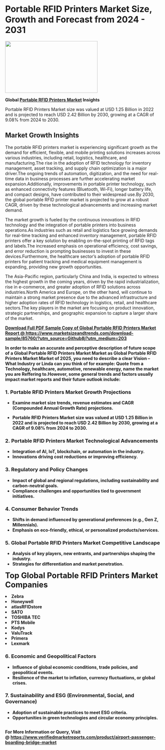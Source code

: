 <H1>Portable RFID Printers Market Size, Growth and Forecast from 2024 - 2031</H1><img class="aligncenter size-medium wp-image-584254" src="https://thirdeyenews.in/wp-content/uploads/2024/09/Global-Market-Research-300x168.jpeg" alt="" width="300" height="168" /><p><strong>Global&nbsp;<a href="https://www.marketsizeandtrends.com/download-sample/85760/?utm_source=Github8j?utm_medium=203">Portable RFID Printers Market</a> Insights</strong></p><p>Portable RFID Printers Market size was valued at USD 1.25 Billion in 2022 and is projected to reach USD 2.42 Billion by 2030, growing at a CAGR of 9.08% from 2024 to 2030.</p><p><h2>Market Growth Insights</h2> <p>The portable RFID printers market is experiencing significant growth as the demand for efficient, flexible, and mobile printing solutions increases across various industries, including retail, logistics, healthcare, and manufacturing.The rise in the adoption of RFID technology for inventory management, asset tracking, and supply chain optimization is a major driver.The ongoing trends of automation, digitization, and the need for real-time data in business processes are further accelerating market expansion.Additionally, improvements in portable printer technology, such as enhanced connectivity features (Bluetooth, Wi-Fi), longer battery life, and compact designs, have contributed to their widespread use.By 2030, the global portable RFID printer market is projected to grow at a robust CAGR, driven by these technological advancements and increasing market demand.</p> <p><strong><a href="#"></a></strong></p> <p>The market growth is fueled by the continuous innovations in RFID technology and the integration of portable printers into business operations.As industries such as retail and logistics face growing demands for real-time tracking and enhanced inventory management, portable RFID printers offer a key solution by enabling on-the-spot printing of RFID tags and labels.The increased emphasis on operational efficiency, cost savings, and error reduction is prompting businesses to invest in these devices.Furthermore, the healthcare sector’s adoption of portable RFID printers for patient tracking and medical equipment management is expanding, providing new growth opportunities.</p> <p>The Asia-Pacific region, particularly China and India, is expected to witness the highest growth in the coming years, driven by the rapid industrialization, rise in e-commerce, and greater adoption of RFID solutions across industries.North America and Europe, on the other hand, will continue to maintain a strong market presence due to the advanced infrastructure and higher adoption rates of RFID technology in logistics, retail, and healthcare sectors.The key players in the market are focusing on product innovation, strategic partnerships, and geographic expansion to capture a larger share of the market.</p> <p><strong><a href="#"></p><p><span class=""><strong>Download Full PDF Sample Copy of Global Portable RFID Printers Market Report</strong> @ <a href="https://www.marketsizeandtrends.com/download-sample/85760/?utm_source=Github8j?utm_medium=203" target="_blank">https://www.marketsizeandtrends.com/download-sample/85760/?utm_source=Github8j?utm_medium=203</a></span></p><p>In order to make an accurate and perceptive description of future scope of a Global&nbsp;Portable RFID Printers Market Market as Global&nbsp;Portable RFID Printers Market Market of 2025, you need to describe a clear Vision &ndash; What Industry or Linda can you think of for example: Quote from a Technology, healthcare, automotive, renewable energy, name the market you are Reffering to.However, some general trends and factors usually impact market reports and their future outlook include:</p><h3>1.&nbsp;<strong>Portable RFID Printers Market Growth Projections</strong></h3><ul><li>Examine market size trends, revenue estimates and CAGR (Compounded Annual Growth Rate) projections.</li><li><p>Portable RFID Printers Market size was valued at USD 1.25 Billion in 2022 and is projected to reach USD 2.42 Billion by 2030, growing at a CAGR of 9.08% from 2024 to 2030.</p></li></ul><h3>2.&nbsp;<strong>Portable RFID Printers Market Technological Advancements</strong></h3><ul><li>Integration of AI, IoT, blockchain, or automation in the industry.</li><li>Innovations driving cost reductions or improving efficiency.</li></ul><h3>3.&nbsp;<strong>Regulatory and Policy Changes</strong></h3><ul><li>Impact of global and regional regulations, including sustainability and carbon-neutral goals.</li><li>Compliance challenges and opportunities tied to government initiatives.</li></ul><h3>4.&nbsp;<strong>Consumer Behavior Trends</strong></h3><ul><li>Shifts in demand influenced by generational preferences (e.g., Gen Z, Millennials).</li><li>Emphasis on eco-friendly, ethical, or personalized products/services.</li></ul><h3>5.&nbsp;<strong>Global Portable RFID Printers Market Competitive Landscape</strong></h3><ul><li>Analysis of key players, new entrants, and partnerships shaping the industry.</li><li>Strategies for differentiation and market penetration.</li></ul><p data-pm-slice="1 1 []"><span style="color: inherit; font-family: inherit; font-size: 25px;">Top Global Portable RFID Printers Market Companies</span></p><div class="" data-test-id=""><p><li>Zebra</li><li> Honeywell</li><li> atlasRFIDstore</li><li> SATO</li><li> TOSHIBA TEC</li><li> PTS Mobile</li><li> Kodys</li><li> ValuTrack</li><li> Primera</li><li> Lexmark</li></p></div><h3>6.&nbsp;<strong>Economic and Geopolitical Factors</strong></h3><ul><li>Influence of global economic conditions, trade policies, and geopolitical events.</li><li>Resilience of the market to inflation, currency fluctuations, or global crises.</li></ul><h3>7.&nbsp;<strong>Sustainability and ESG (Environmental, Social, and Governance)</strong></h3><ul><li>Adoption of sustainable practices to meet ESG criteria.</li><li>Opportunities in green technologies and circular economy principles.</li></ul><h2><strong style="font-size: 14px;">For More Information or Query, Visit @&nbsp;</strong><a style="background-color: #ffffff; font-size: 14px;" href="https://www.marketsizeandtrends.com/report/portable-rfid-printers-market/" target="_blank">https://www.verifiedmarketreports.com/product/airport-passenger-boarding-bridge-market</a></h2>